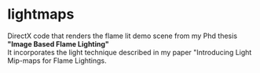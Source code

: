 # lightmaps

DirectX code that renders the flame lit demo scene from my Phd thesis <strong>"Image Based Flame Lighting"</strong> <br/>
It incorporates the light technique described in my paper "Introducing Light Mip-maps for Flame Lightings.
